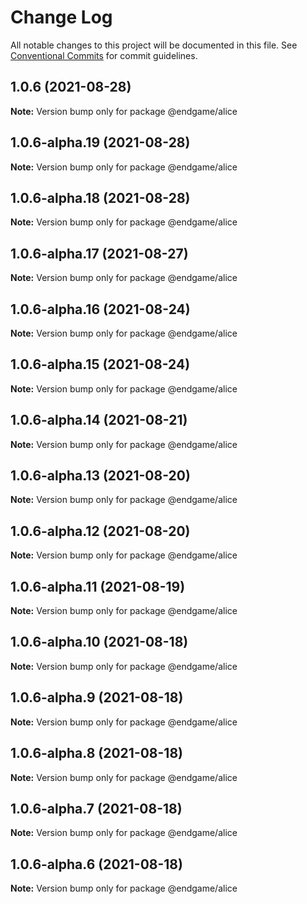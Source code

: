 # Change Log

All notable changes to this project will be documented in this file.
See [Conventional Commits](https://conventionalcommits.org) for commit guidelines.

## 1.0.6 (2021-08-28)

**Note:** Version bump only for package @endgame/alice





## 1.0.6-alpha.19 (2021-08-28)

**Note:** Version bump only for package @endgame/alice





## 1.0.6-alpha.18 (2021-08-28)

**Note:** Version bump only for package @endgame/alice





## 1.0.6-alpha.17 (2021-08-27)

**Note:** Version bump only for package @endgame/alice





## 1.0.6-alpha.16 (2021-08-24)

**Note:** Version bump only for package @endgame/alice





## 1.0.6-alpha.15 (2021-08-24)

**Note:** Version bump only for package @endgame/alice





## 1.0.6-alpha.14 (2021-08-21)

**Note:** Version bump only for package @endgame/alice





## 1.0.6-alpha.13 (2021-08-20)

**Note:** Version bump only for package @endgame/alice





## 1.0.6-alpha.12 (2021-08-20)

**Note:** Version bump only for package @endgame/alice





## 1.0.6-alpha.11 (2021-08-19)

**Note:** Version bump only for package @endgame/alice





## 1.0.6-alpha.10 (2021-08-18)

**Note:** Version bump only for package @endgame/alice





## 1.0.6-alpha.9 (2021-08-18)

**Note:** Version bump only for package @endgame/alice





## 1.0.6-alpha.8 (2021-08-18)

**Note:** Version bump only for package @endgame/alice





## 1.0.6-alpha.7 (2021-08-18)

**Note:** Version bump only for package @endgame/alice





## 1.0.6-alpha.6 (2021-08-18)

**Note:** Version bump only for package @endgame/alice
